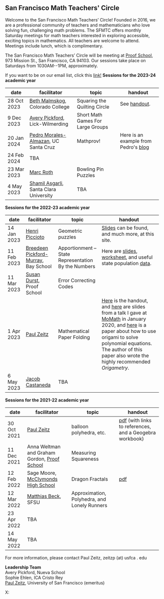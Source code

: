 <h2> San Francisco Math Teachers' Circle</h2>

Welcome to the San Francisco Math Teachers’ Circle! Founded in 2016, we are a professional community of teachers and mathematicians who love solving fun, challenging math problems. The SFMTC offers monthly Saturday meetings for math teachers interested in exploring accessible, exciting topics in mathematics. All teachers are welcome to attend. Meetings include lunch, which is complimentary.



The San Francisco Math Teachers’ Circle will be meeting  at 
[Proof School](https://www.proofschool.org), 973 Mission St., San Francisco, CA 94103.  Our sessions take place on Saturdays from 1030AM--1PM, approximately.  

If you want to be on our email list, click this [link!](https://forms.gle/WGY7w2zM1MkxGVyaA)
**Sessions for the 2023-24 academic year**

| date  | facilitator   | topic   | handout  |   
|---|---|---|---|
| 28 Oct 2023|[Beth Malmskog](https://www.coloradocollege.edu/basics/contact/directory/people/malmskog_beth.html), Colorado College|Squaring the Quilting Circle |See [handout](/sfmtc-stuff/malmskog-quilt.pdf).|
|9 Dec 2023| [Avery Pickford](https://www.linkedin.com/in/avery-pickford-6992a2246/), Lick-Wilmerding|Short Math Games For Large Groups||
| 20 Jan 2024|[Pedro Morales-Almazan](https://susandurst.weebly.com), UC Santa Cruz| Mathprov!|Here is an example from Pedro's [blog](http://towardsthelimitedge.pedromoralesalmazan.com/2018/05/there-is-math-even-in-improv.html)|
|24 Feb 2024|TBA|||
|23 Mar 2023| [Marc Roth](https://www.linkedin.com/in/marc-roth-a9862b7/)|Bowling Pin Puzzles||
|4 May 2023| [Shamil Asgarli](https://www.scu.edu/cas/mathcs/faculty-and-staff/shamil-asgarli/), Santa Clara University|TBA||

**Sessions for the 2022-23 academic year**

| date  | facilitator   | topic   | handout  |   
|---|---|---|---|
| 14 Jan 2023|[Henri Piccioto](https://www.mathed.page)|Geometric puzzles |[Slides](https://www.mathed.page/talks.html) can be found, and much more, at this site.|
|11 Feb 2023| [Breedeen Pickford-Murray](https://www.bayschoolsf.org/about-the-bay-school/meet-the-bay-staffulty), Bay School|Apportionment – State Representation By the Numbers|Here are [slides](https://docs.google.com/presentation/d/14a4skZFLkpMZbV3x1LWvg9OoKAOTyuDPJVQeEyNxcRA/edit#slide=id.p), [worksheet](https://docs.google.com/document/d/1NbWT6QM0tF2zN9ZJ5Cg5ocSMq1CJT5XvywZTf0N-QV0/edit), and useful state population [data](https://docs.google.com/spreadsheets/d/1Rp0YbvlCLAmFYuWIHIiX4kLbV71MYjUYIAvc71PF1Lk/edit#gid=0).|
| 11 Mar 2023|[Susan Durst](https://susandurst.weebly.com), Proof School| Error Correcting Codes||
|1 Apr 2023| [Paul Zeitz](https://www.usfca.edu/faculty/paul-zeitz)|Mathematical Paper Folding|[Here](/sfmtc-stuff/SFMTC230401-folding.pdf) is the handout, and [here](/sfmtc-stuff/paper-foldingMoMath200113.pdf) are slides from a talk I gave at [MoMath](https://momath.org) in January 2020, and [here](/sfmtc-stuff/cubic.pdf) is a paper about how to use origami to solve polynomial equations.  The author of this paper also wrote the highly recommended *Origametry*.|
|6 May 2023| [Jacob Castaneda](https://www.beammath.org/staff)|TBA||

**Sessions for the 2021-22 academic year**

| date  | facilitator   | topic   | handout  |   
|---|---|---|---|
|30 Oct 2021   | [Paul Zeitz](https://www.usfca.edu/faculty/paul-zeitz)   | balloon polyhedra, etc.    | [pdf](/sfmtc-stuff/SFMTC211030.pdf) (with links to references, and a Geogebra workbook)|   
| 11 Dec 2021   | Anna Weltman and Graham Gordon, [Proof School](https://www.proofschool.org)  | Measuring Squareness   |  |   
|12 Feb 2022 | Sage Moore, [McClymonds High School](https://www.ousd.org/Page/7612)   | Dragon Fractals  |  [pdf](/sfmtc-stuff/SFMTC220212.pdf) |   
|12 Mar 2022|  [Matthias Beck](https://matthbeck.github.io), SFSU | Approximation, Polyhedra, and Lonely Runners |  |
| 23 Apr 2022|TBA| ||
|14 May 2022| TBA|||

For more information, please contact Paul Zeitz, zeitzp (at) usfca . edu

**Leadership Team**  
Avery Pickford, Nueva School  
Sophie Ehlen, ICA Cristo Rey  
[Paul Zeitz](https://www.usfca.edu/faculty/paul-zeitz), University of San Francisco (emeritus)

X: <span id='x-value'></span>

<script src="/assets/js/mouse.js"></script>
